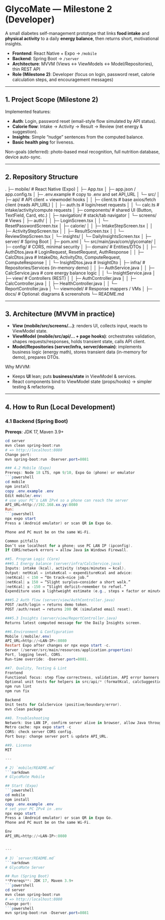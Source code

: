 # GlycoMate — Milestone 2 (Developer)

A small diabetes self-management prototype that links **food intake** and **physical activity** to a daily **energy balance**, then returns short, motivational insights.

- **Frontend**: React Native + Expo → `/mobile`
- **Backend**: Spring Boot → `/server`
- **Architecture**: MVVM (Views ↔ ViewModels ↔ Model/Repositories), thin REST API
- **Role (Milestone 2)**: Developer (focus on login, password reset, calorie calculation steps, and encouragement messages)

---

## 1. Project Scope (Milestone 2)

Implemented features:
- **Auth**: Login, password reset (email-style flow simulated by API status).
- **Calorie flow**: Intake → Activity → Result → Review (net energy & suggestion).
- **Insights**: Simple “nudge” sentences from the computed balance.
- **Basic health ping** for liveness.

Non-goals (deferred): photo-based meal recognition, full nutrition database, device auto-sync.

---

## 2. Repository Structure
.
├─ mobile/ # React Native (Expo)
│ ├─ App.tsx
│ ├─ app.json / app.config.ts
│ ├─ .env.example # copy to .env and set API_URL
│ └─ src/
│ ├─ api/ # API client + viewmodel hooks
│ │ ├─ client.ts # base axios/fetch client (reads API_URL)
│ │ ├─ auth.ts # login/reset requests
│ │ └─ calc.ts # intake/activity/compute requests
│ ├─ components/ # shared UI (Button, TextField, Card, etc.)
│ ├─ navigation/ # stack/tab navigator
│ └─ screens/ # Views
│ ├─ auth/
│ │ ├─ LoginScreen.tsx
│ │ └─ ResetPasswordScreen.tsx
│ ├─ calorie/
│ │ ├─ IntakeStepScreen.tsx
│ │ ├─ ActivityStepScreen.tsx
│ │ ├─ ResultScreen.tsx
│ │ └─ ReviewStepScreen.tsx
│ └─ insights/
│ └─ DailyInsightsScreen.tsx
│
├─ server/ # Spring Boot
│ ├─ pom.xml
│ └─ src/main/java/com/glycomate/
│ ├─ config/ # CORS, minimal security
│ ├─ domain/ # Entities/DTOs
│ │ ├─ AuthDtos.java # LoginRequest, ResetRequest, AuthResponse
│ │ ├─ CalcDtos.java # IntakeDto, ActivityDto, ComputeRequest, ComputeResponse
│ │ └─ InsightDtos.java # InsightDto
│ ├─ infra/ # Repositories/Services (in-memory demo)
│ │ ├─ AuthService.java
│ │ ├─ CalcService.java # core energy balance logic
│ │ └─ InsightService.java
│ ├─ view/ # Controllers (REST)
│ │ ├─ AuthController.java
│ │ ├─ CalcController.java
│ │ ├─ HealthController.java
│ │ └─ ReportController.java
│ └─ viewmodel/ # Response mappers / VMs
│
├─ docs/ # Optional: diagrams & screenshots
└─ README.md


---

## 3. Architecture (MVVM in practice)

- **View (mobile/src/screens/…)**: renders UI, collects input, reacts to ViewModel state.  
- **ViewModel (mobile/src/api/… + page hooks)**: orchestrates validation, shapes requests/responses, holds transient state, calls API client.  
- **Model/Repositories (server/infra, server/domain)**: implements business logic (energy math), stores transient data (in-memory for demo), prepares DTOs.

Why MVVM:
- Keeps **UI** lean; puts **business/state** in ViewModel & services.
- React components bind to ViewModel state (props/hooks) → simpler testing & refactoring.

---

## 4. How to Run (Local Development)

### 4.1 Backend (Spring Boot)
**Prereqs**: JDK 17, Maven 3.9+
```powershell
cd server
mvn clean spring-boot:run
# => http://localhost:8080
Change port:
mvn spring-boot:run -Dserver.port=8081

### 4.2 Mobile (Expo)
Prereqs: Node 18 LTS, npm 9/10, Expo Go (phone) or emulator
```powershell
cd mobile
npm install
copy .env.example .env
Edit mobile/.env:
# use your PC’s LAN IPv4 so a phone can reach the server
API_URL=http://192.168.xx.yy:8080
Run:
```powershell
npx expo start
Press a (Android emulator) or scan QR in Expo Go.

Phone and PC must be on the same Wi-Fi.

Common pitfalls
Don’t use localhost for a phone; use PC LAN IP (ipconfig).
If CORS/network errors → allow Java in Windows Firewall.

##5. Program Logic (Core)
###5.1 Energy balance (server/infra/CalcService.java)
Inputs: intake (kcal), activity (steps/minutes → kcal).
Output: netKcal = intakeKcal – expenditureKcal and advice:
|netKcal| < 150 → “On track—nice job.”
|netKcal| ≥ 150 → “Slight surplus—consider a short walk.”
|netKcal| ≤ -150 → “Slight deficit—remember to refuel.”
Expenditure uses a lightweight estimate (e.g., steps × factor or minutes × MET × weight). For demo, weight/MET are constants.

###5.2 Auth flow (server/view/AuthController.java)
POST /auth/login → returns demo token.
POST /auth/reset → returns 200 OK (simulated email reset).

###5.3 Insights (server/view/ReportController.java)
Returns latest computed message for the Daily Insights screen.

##6.Environment & Configuration
Mobile (/mobile/.env)
API_URL=http://<LAN-IP>:8080
Restart Expo after changes or npx expo start -c.
Server (/server/src/main/resources/application.properties)
Port, logging level, CORS.
Run-time override: -Dserver.port=8081.

##7. Quality, Testing & Lint
Frontend
Functional focus: step flow correctness, validation, API error banners.
Optional unit tests for helpers in src/api/* (formatKcal, calcSuggestion).
npm run lint
npm run fix

Backend
Unit tests for CalcService (positive/boundary/error).
mvn clean package

##8. Troubleshooting
Network: Use LAN IP, confirm server alive in browser, allow Java through firewall.
Metro cache: npx expo start -c
CORS: check server CORS config.
Port busy: change server port & update API_URL.

##9. License
MIT

---

# 2) `mobile/README.md`
```markdown
# GlycoMate Mobile

## Start (Expo)
```powershell
cd mobile
npm install
copy .env.example .env
# set your PC IPv4 in .env
npx expo start
Press a (Android emulator) or scan QR in Expo Go.
Phone and PC must be on the same Wi-Fi.

Env
API_URL=http://<LAN-IP>:8080


---

# 3) `server/README.md`
```markdown
# GlycoMate Server

## Run (Spring Boot)
**Prereqs**: JDK 17, Maven 3.9+
```powershell
cd server
mvn clean spring-boot:run
# => http://localhost:8080
Change port:
```powershell  
mvn spring-boot:run -Dserver.port=8081

